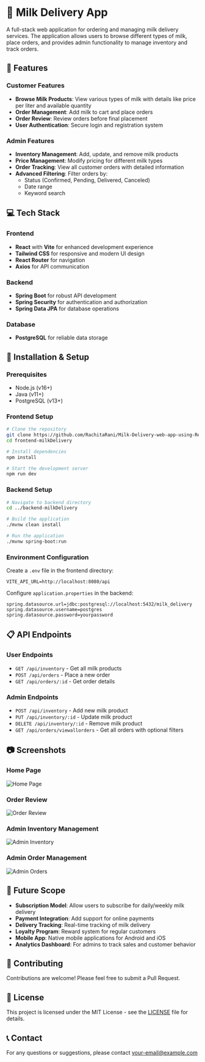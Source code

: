# 🥛 Milk Delivery App

A full-stack web application for ordering and managing milk delivery services. The application allows users to browse different types of milk, place orders, and provides admin functionality to manage inventory and track orders.

## 🚀 Features

### Customer Features
- **Browse Milk Products**: View various types of milk with details like price per liter and available quantity
- **Order Management**: Add milk to cart and place orders
- **Order Review**: Review orders before final placement
- **User Authentication**: Secure login and registration system

### Admin Features
- **Inventory Management**: Add, update, and remove milk products
- **Price Management**: Modify pricing for different milk types
- **Order Tracking**: View all customer orders with detailed information
- **Advanced Filtering**: Filter orders by:
  - Status (Confirmed, Pending, Delivered, Canceled)
  - Date range
  - Keyword search

## 💻 Tech Stack

### Frontend
- **React** with **Vite** for enhanced development experience
- **Tailwind CSS** for responsive and modern UI design
- **React Router** for navigation
- **Axios** for API communication

### Backend
- **Spring Boot** for robust API development
- **Spring Security** for authentication and authorization
- **Spring Data JPA** for database operations

### Database
- **PostgreSQL** for reliable data storage

## 🔧 Installation & Setup

### Prerequisites
- Node.js (v16+)
- Java (v11+)
- PostgreSQL (v13+)

### Frontend Setup
```bash
# Clone the repository
git clone https://github.com/RachitaRani/Milk-Delivery-web-app-using-React-Vite.git
cd frontend-milkDelivery

# Install dependencies
npm install

# Start the development server
npm run dev
```

### Backend Setup
```bash
# Navigate to backend directory
cd ../backend-milkDelivery

# Build the application
./mvnw clean install

# Run the application
./mvnw spring-boot:run
```

### Environment Configuration
Create a `.env` file in the frontend directory:
```
VITE_API_URL=http://localhost:8080/api
```

Configure `application.properties` in the backend:
```
spring.datasource.url=jdbc:postgresql://localhost:5432/milk_delivery
spring.datasource.username=postgres
spring.datasource.password=yourpassword
```

## 📋 API Endpoints

### User Endpoints
- `GET /api/inventory` - Get all milk products
- `POST /api/orders` - Place a new order
- `GET /api/orders/:id` - Get order details

### Admin Endpoints
- `POST /api/inventory` - Add new milk product
- `PUT /api/inventory/:id` - Update milk product
- `DELETE /api/inventory/:id` - Remove milk product
- `GET /api/orders/viewallorders` - Get all orders with optional filters

## 📷 Screenshots

### Home Page
![Home Page](https://github.com/RachitaRani/Milk-Delivery-web-app-using-React-Vite/Assets/HomePage.png)

### Order Review
![Order Review](https://github.com/RachitaRani/Milk-Delivery-web-app-using-React-Vite/Assets/AdminInventory.png)

### Admin Inventory Management
![Admin Inventory](https://github.com/RachitaRani/Milk-Delivery-web-app-using-React-Vite/Assets/)

### Admin Order Management
![Admin Orders](https://github.com/yourusername/milk-delivery-app/raw/main/screenshots/admin-orders.png)

## 🔮 Future Scope

- **Subscription Model**: Allow users to subscribe for daily/weekly milk delivery
- **Payment Integration**: Add support for online payments
- **Delivery Tracking**: Real-time tracking of milk delivery
- **Loyalty Program**: Reward system for regular customers
- **Mobile App**: Native mobile applications for Android and iOS
- **Analytics Dashboard**: For admins to track sales and customer behavior

## 🤝 Contributing
Contributions are welcome! Please feel free to submit a Pull Request.

## 📄 License
This project is licensed under the MIT License - see the [LICENSE](LICENSE) file for details.

## 📞 Contact
For any questions or suggestions, please contact [your-email@example.com](mailto:your-email@example.com)
